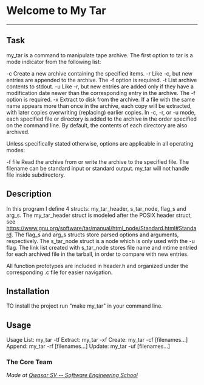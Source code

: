 # Welcome to My Tar
***

## Task
my_tar is a command to manipulate tape archive. The first option to tar is a mode indicator from the following list:

-c Create a new archive containing the specified items.
-r Like -c, but new entries are appended to the archive. The -f option is required.
-t List archive contents to stdout.
-u Like -r, but new entries are added only if they have a modification date newer than the corresponding entry in the archive. The -f option is required.
-x Extract to disk from the archive. If a file with the same name appears more than once in the archive, each copy will be extracted, with later copies overwriting (replacing) earlier copies.
In -c, -r, or -u mode, each specified file or directory is added to the archive in the order specified on the command line. By default, the contents of each directory are also archived.

Unless specifically stated otherwise, options are applicable in all operating modes:

-f file Read the archive from or write the archive to the specified file. The filename can be standard input or standard output.
my_tar will not handle file inside subdirectory.

## Description
In this program I define 4 structs: my_tar_header, s_tar_node, flag_s and arg_s. 
The my_tar_header struct is modeled after the POSIX header struct, see https://www.gnu.org/software/tar/manual/html_node/Standard.html#Standard. 
The flag_s and arg_s structs store parsed options and arguments, respectively. 
The s_tar_node struct is a node which is only used with the -u flag. 
The link list created with s_tar_node stores file name and mtime entried for each archived file in the tarball, in order to compare with new entries.

All function prototypes are included in header.h and organized under the corresponding .c file for easier navigation.

## Installation
TO install the project run "make my_tar" in your command line.

## Usage
Usage
List:     my_tar -tf 
Extract:  my_tar -xf 
Create:   my_tar -cf <archive-filename> [filenames...]
Append:   my_tar -rf <archive-filename> [filenames...]
Update:   my_tar -uf <archive-filename> [filenames...]

### The Core Team

<span><i>Made at <a href='https://qwasar.io'>Qwasar SV -- Software Engineering School</a></i></span>
